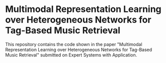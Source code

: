 # Multimodal Representation Learning over Heterogeneous Networks for Tag-Based Music Retrieval

This repository contains the code shown in the paper "Multimodal Representation Learning over Heterogeneous Networks for Tag-Based Music Retrieval" submitted on Expert Systems with Application.
